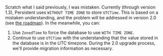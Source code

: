 Scratch what I said previously, I was mistaken. Currently (through version 1.3), Persistent uses `WITHOUT TIME ZONE` to store `UTCTime`. This is based on a mistaken understanding, and the problem will be addressed in version 2.0 (see [the roadmap](https://github.com/yesodweb/persistent/wiki/Persistent-2.0-goals#wiki-change-handling-of-utctime-in-postgresql)). In the meanwhile, you can:

1. Use `ZonedTime` to force the database to use `WITH TIME ZONE`.
2. Continue to use `UTCTime` with the understanding that the value stored in the database is in the UTC timezone. During the 2.0 upgrade process, we'll provide migration information as necessary.